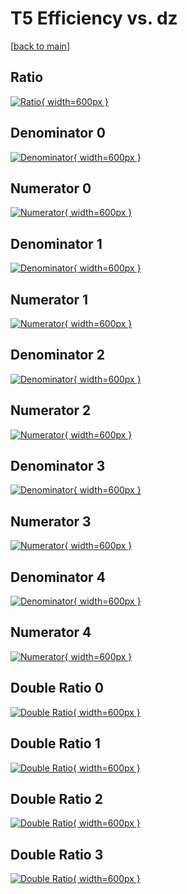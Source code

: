# T5 Efficiency vs. dz

[[back to main](./)]



## Ratio

[![Ratio](../mtv/var/T5_vtr_211_-1_eff_dz.png){ width=600px }](../mtv/var/T5_vtr_211_-1_eff_dz.pdf)

## Denominator 0

[![Denominator](../mtv/den/T5_vtr_211_-1_eff_dz_den0.png){ width=600px }](../mtv/den/T5_vtr_211_-1_eff_dz_den0.pdf)

## Numerator 0

[![Numerator](../mtv/num/T5_vtr_211_-1_eff_dz_num0.png){ width=600px }](../mtv/num/T5_vtr_211_-1_eff_dz_num0.pdf)

## Denominator 1

[![Denominator](../mtv/den/T5_vtr_211_-1_eff_dz_den1.png){ width=600px }](../mtv/den/T5_vtr_211_-1_eff_dz_den1.pdf)

## Numerator 1

[![Numerator](../mtv/num/T5_vtr_211_-1_eff_dz_num1.png){ width=600px }](../mtv/num/T5_vtr_211_-1_eff_dz_num1.pdf)

## Denominator 2

[![Denominator](../mtv/den/T5_vtr_211_-1_eff_dz_den2.png){ width=600px }](../mtv/den/T5_vtr_211_-1_eff_dz_den2.pdf)

## Numerator 2

[![Numerator](../mtv/num/T5_vtr_211_-1_eff_dz_num2.png){ width=600px }](../mtv/num/T5_vtr_211_-1_eff_dz_num2.pdf)

## Denominator 3

[![Denominator](../mtv/den/T5_vtr_211_-1_eff_dz_den3.png){ width=600px }](../mtv/den/T5_vtr_211_-1_eff_dz_den3.pdf)

## Numerator 3

[![Numerator](../mtv/num/T5_vtr_211_-1_eff_dz_num3.png){ width=600px }](../mtv/num/T5_vtr_211_-1_eff_dz_num3.pdf)

## Denominator 4

[![Denominator](../mtv/den/T5_vtr_211_-1_eff_dz_den4.png){ width=600px }](../mtv/den/T5_vtr_211_-1_eff_dz_den4.pdf)

## Numerator 4

[![Numerator](../mtv/num/T5_vtr_211_-1_eff_dz_num4.png){ width=600px }](../mtv/num/T5_vtr_211_-1_eff_dz_num4.pdf)

## Double Ratio 0

[![Double Ratio](../mtv/ratio/T5_vtr_211_-1_eff_dz_ratio0.png){ width=600px }](../mtv/ratio/T5_vtr_211_-1_eff_dz_ratio0.pdf)

## Double Ratio 1

[![Double Ratio](../mtv/ratio/T5_vtr_211_-1_eff_dz_ratio1.png){ width=600px }](../mtv/ratio/T5_vtr_211_-1_eff_dz_ratio1.pdf)

## Double Ratio 2

[![Double Ratio](../mtv/ratio/T5_vtr_211_-1_eff_dz_ratio2.png){ width=600px }](../mtv/ratio/T5_vtr_211_-1_eff_dz_ratio2.pdf)

## Double Ratio 3

[![Double Ratio](../mtv/ratio/T5_vtr_211_-1_eff_dz_ratio3.png){ width=600px }](../mtv/ratio/T5_vtr_211_-1_eff_dz_ratio3.pdf)

